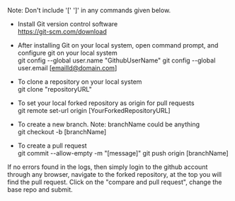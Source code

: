 Note: Don't include '[' ']' in any commands given below.

* Install Git version control software <br>
https://git-scm.com/download

* After installing Git on your local system, open command prompt, and configure git on your local system <br>
git config --global user.name "GithubUserName"
git config --global user.email [emailId@domain.com]

* To clone a repository on your local system <br>
git clone "repositoryURL"

* To set your local forked repository as origin for pull requests <br>
git remote set-url origin [YourForkedRepositoryURL]

* To create a new branch. Note: branchName could be anything <br>
git checkout -b [branchName]   

* To create a pull request <br>
git commit --allow-empty -m "[message]"
git push origin [branchName]

If no errors found in the logs, then simply login to the github account through any browser, navigate to the forked repository, at the top you will find the pull request. Click on the "compare and pull request", change the base repo and submit.





